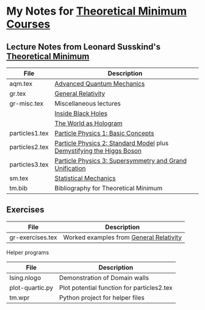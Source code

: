 # My Notes for [Theoretical Minimum Courses](http://theoreticalminimum.com/)

## Lecture Notes from Leonard Susskind's [Theoretical Minimum](http://theoreticalminimum.com/home)

File|Description
----------------|-------------------------------------------------------------
|aqm.tex|[Advanced Quantum Mechanics](http://theoreticalminimum.com/courses/advanced-quantum-mechanics/2013/fall)
|gr.tex|[General Relativity](http://theoreticalminimum.com/courses/general-relativity/2012/fall)|
|gr-misc.tex|Miscellaneous lectures|
||[Inside Black Holes](https://www.youtube.com/watch?v=yMRYZMv0jRE)|
||[The World as Hologram](https://www.youtube.com/watch?v=2DIl3Hfh9tY)|
|particles1.tex|[Particle Physics 1: Basic Concepts](http://theoreticalminimum.com/courses/particle-physics-1-basic-concepts/2009/fall)|
|particles2.tex|[Particle Physics 2: Standard Model](http://theoreticalminimum.com/courses/particle-physics-2-standard-model/2010/winter) plus [Demystifying the Higgs Boson](http://theoreticalminimum.com/courses/higgs-boson/2012/summer/lecture-1)|
|particles3.tex|[Particle Physics 3: Supersymmetry and Grand Unification](http://theoreticalminimum.com/courses/particle-physics-3-supersymmetry-and-grand-unification/2010/spring/lecture-1)|
|sm.tex|[Statistical Mechanics](http://theoreticalminimum.com/courses/statistical-mechanics/2013/spring)
|tm.bib|Bibliography for Theoretical Minimum

## Exercises 
File|Description
----------------|-------------------------------------------------------------
|gr-exercises.tex|Worked examples from [General Relativity](http://theoreticalminimum.com/courses/general-relativity/2012/fall)|

Helper programs

File|Description
----------------|-------------------------------------------------------------
|Ising.nlogo| Demonstration of Domain walls|
|plot-quartic.py|Plot potential function for particles2.tex
|tm.wpr|Python project for helper files
